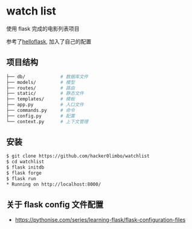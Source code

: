 # watch list

使用 flask 完成的电影列表项目

参考了[helloflask](https://read.helloflask.com/), 加入了自己的配置

## 项目结构

```bash
├── db/             # 数据库文件
├── models/         # 模型
├── routes/         # 路由
├── static/         # 静态文件
├── templates/      # 模板
├── app.py          # 入口文件
├── commands.py     # 命令
├── config.py       # 配置
└── context.py      # 上下文管理
```

## 安装

```bash
$ git clone https://github.com/hacker0limbo/watchlist
$ cd watchlist
$ flask initdb
$ flask forge
$ flask run
* Running on http://localhost:8000/
```

## 关于 flask config 文件配置
- https://pythonise.com/series/learning-flask/flask-configuration-files
